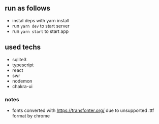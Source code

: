 ## run as follows

- instal deps with yarn install
- run `yarn dev` to start server
- run `yarn start` to start app

## used techs

- sqlite3
- typescript
- react
- swr
- nodemon
- chakra-ui

### notes

- fonts converted with https://transfonter.org/ due to unsupported .ttf format by chrome
